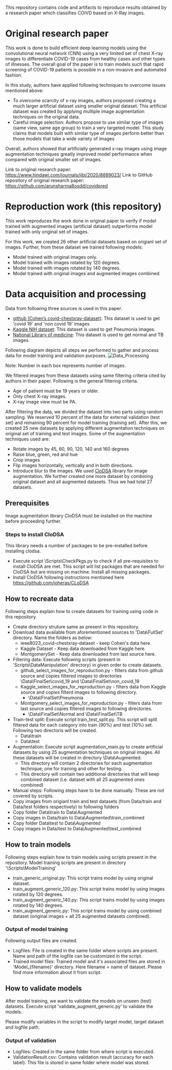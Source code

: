 This repository contains code and artifacts to reproduce results obtained by a research paper which classifies COIVD based on X-Ray images.

# Original research paper
This work is done to build efficient deep learning models using the convolutional neural network (CNN) using a very limited set of chest X-ray images to differentiate COVID-19 cases from healthy cases and other types of illnesses. The overall goal of the paper is to train models such that rapid screening of COVID-19 patients is possible in a non-invasive and automated fashion.

In this study, authors have applied following techniques to overcome issues mentioned above:
* To overcome scarcity of x-ray images, authors proposed creating a much larger artificial dataset using smaller original dataset. This artificial dataset was created by applying multiple image augmentation techniques on the original data.
* Careful image selection: Authors propose to use similar type of images (same view, same age group) to train a very targeted model. This study claims that models built with similar type of images perform better than those models that take a wide variety of images

Overall, authors showed that artificially generated x-ray images using image augmentation techniques greatly improved model performance when compared with original smaller set of images.

Link to original research paper: https://www.hindawi.com/journals/ijbi/2020/8889023/
Link to GitHub repository of original research paper: https://github.com/arunsharma8osdd/covidpred

# Reproduction work (this repository)
This work reproduces the work done in original paper to verify if model trained with augmented images (artificial dataset) outperforms model trained with only original set of images.

For this work, we created 26 other artificial datasets based on origianl set of images. Further, from these dataset we trained following models:
* Model trained with original images only.
* Model trained with images rotated by 120 degrees.
* Model trained with images rotated by 140 degrees.
* Model trained with original images and augmented images combined.

# Data acquisition and processing
Data from following three sources is used in this paper.
* [github (Cohen’s covid-chestxray-dataset)](https://github.com/ieee8023/covid-chestxray-dataset): This dataset is used to get 'covid 19' and 'non covid 19' images
* [Kaggle NIH dataset](https://www.kaggle.com/datasets/nih-chest-xrays/data): This dataset is used to get Pneumonia images.
* [National Library of medicine](https://lhncbc.nlm.nih.gov/LHC-publications/pubs/TuberculosisChestXrayImageDataSets.html): This dataset is used to get normal and TB images.

Following diagram depicts all steps we performed to gather and process data for model training and validation purposes.
![Data_Processing](https://user-images.githubusercontent.com/17690014/163689385-e15138a6-13ea-4c4a-ab1f-4f53c5a8f060.png)

Note: Number in each box represents number of images.

We filtered images from these datasets using same filtering criteria cited by authors in their paper.
Following is the general filtering criteria.
* Age of patient must be 19 years or older.
* Only chest X-ray images.
* X-ray image view must be PA.

After filtering the data, we divided the dataset into two parts using random sampling. We reserved 10 percent of the data for external validation (test set) and remaining 90 percent for model training (training set).
After this, we created 25 new datasets by applying different augmentation techniques on original set of training and test images. Some of the augmentation techniques used are:
* Rotate images by 45, 60, 90, 120, 140 and 160 degrees
* Raise blue, green, red and hue
* Crop images
* Flip images horizontally, vertically and in both directions.
* Introduce blur to the images.
We used [CloDSA](https://github.com/joheras/CLoDSA) library for image augmentation.
We further created one more dataset by combining original dataset and all augmented datasets. Thus we had total 27 datasets.

## Prerequisites
Image augmentation library CloDSA must be installed on the machine before proceeding further. 

### Steps to install CloDSA
This library needs a number of packages to be pre-installed before installing clodsa.
* Execute script \Scripts\CheckPkgs.py to check if all pre-requisites to install CloDSA are met. This script will list packages that are needed for CloDSA but are missing on machine. Install all missing packages.
* Install CloDSA following instructions mentioned here https://github.com/joheras/CLoDSA

## How to recreate data
Following steps explain how to create datasets for training using code in this repository.

* Create directory struture same as present in this repository.
* Download data available from aforementioned sources to 'Data\FullSet' directory. Name the folders as below:
  * ieee8023_covid-chestxray-dataset - keep Cohen's data here.
  * Kaggle Dataset - Keep data downloaded from Kaggle here.
  * MontgomerySet - Keep data downloaded from last source here.
* Filtering data: Execute following scripts (present in 'Scripts\DataManipulation' directory) in given order to create datasets.
  * github_select_images_for_reproduction.py - filters data from github source and copies filtered images to directories \Data\FinalSet\covid_19 and \Data\FinalSet\non_covid_19
  * Kaggle_select_images_for_reproduction.py - filters data from Kaggle source and copies filterd images to following directory.
    * \Data\FinalSet\Pneumonia
  * Montgomery_select_images_for_reproduction.py - filters data from last source and copies filtered images to following directories.
    * \Data\FinalSet\Normal and \Data\FinalSet\TB
* Train-test split: Execute script train_test_split.py. This script will split filtered data for each category into train (90%) and test (10%) set. Following two directoris will be created.
  * Data\train
  * Data\test
* Augmentation: Execute script augmentation_main.py to create artificial datasets by using 25 augmentation techniques on original images. All these datasets will be created in directory \Data\Augmented.
  *  This directory will contain 2 directories for each augmentation technique; one for training and other for testing.
  *  This directory will contain two additional directories that will keep combined dataset (i.e. dataset with all 25 augmented ones combined)
 *  Manual steps: Following steps have to be done manually. These are not covered by scripts.
  *  Copy images from origianl train and test datasets (from Data/train and Data/test folders respectively) to following folders
   *  Copy folder Data\train to Data\Augmented
   *  Copy images in Data/train to Data\Augmented\train_combined
   *  Copy folder Data\test to Data\Augmented
   *  Copy images in Data/test to Data\Augmented\test_combined

## How to train models
Following steps explain how to train models using scripts present in the repository. Model training scripts are present in directory '\Scripts\ModelTraining'

* train_generic_original.py: This script trains model by using original dataset.
* train_augment_generic_120.py: This script trains model by using images rotated by 120 degrees.
* train_augment_generic_140.py: This script trains model by using images rotated by 140 degrees.
* train_augment_generic.py: This script trains model by using combined dataset (original images + all 25 augmented datasets combined).

### Output of model training
Following output files are created.

* Logfiles: File is created in the same folder where scripts are present. Name and path of the logfile can be customized in the script.
* Trained model files: Trained model and it's associated files are stored in 'Model_{filename}' directory. Here filename = name of dataset. Please find more information about it from script.

## How to validate models
After model training, we want to validate the models on unseen (test) datasets. Execute script 'validate_augment_generic.py' to validate the models.

Please modify variables in the script to modify target model, target dataset and logfile path.

### Output of validation

* Logfiles: Created in the same folder from where script is executed.
* ValidationResult.csv: Contains validation result (accuracy for each label). This file is stored in same folder where model was stored.

